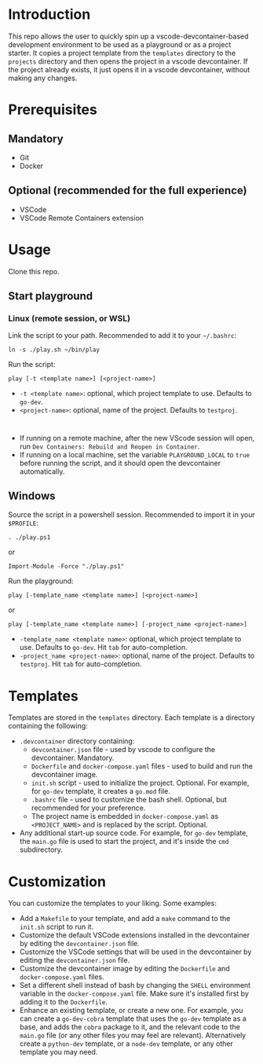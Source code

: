 # Introduction
This repo allows the user to quickly spin up a vscode-devcontainer-based development environment to be used as a playground or as a project starter.
It copies a project template from the `templates` directory to the `projects` directory and then opens the project in a vscode devcontainer.
If the project already exists, it just opens it in a vscode devcontainer, without making any changes.

# Prerequisites
## Mandatory
- Git
- Docker
## Optional (recommended for the full experience)
- VSCode
- VSCode Remote Containers extension

# Usage
Clone this repo.

## Start playground
### Linux (remote session, or WSL)
Link the script to your path. Recommended to add it to your `~/.bashrc`:
```
ln -s ./play.sh ~/bin/play
```
Run the script:
```
play [-t <template name>] [<project-name>]
```
- `-t <template name>`: optional, which project template to use. Defaults to `go-dev`.
- `<project-name>`: optional, name of the project. Defaults to `testproj`.

#

- If running on a remote machine, after the new VScode session will open, run `Dev Containers: Rebuild and Reopen in Container`.
- If running on a local machine, set the variable `PLAYGROUND_LOCAL` to `true` before running the script, and it should open the devcontainer automatically.

## Windows
Source the script in a powershell session. Recommended to import it in your `$PROFILE`:
```
. ./play.ps1
```
or
```
Import-Module -Force "./play.ps1"
```

Run the playground:
```
play [-template_name <template name>] [<project-name>]
```
or
```
play [-template_name <template name>] [-project_name <project-name>]
```
- `-template_name <template name>`: optional, which project template to use. Defaults to `go-dev`. Hit `tab` for auto-completion.
- `-project_name <project-name>`: optional, name of the project. Defaults to `testproj`. Hit `tab` for auto-completion.


# Templates
Templates are stored in the `templates` directory. Each template is a directory containing the following:
 - `.devcontainer` directory containing:
   - `devcontainer.json` file - used by vscode to configure the devcontainer. Mandatory.
   - `Dockerfile` and `docker-compose.yaml` files - used to build and run the devcontainer image.
   - `init.sh` script - used to initialize the project. Optional. For example, for `go-dev` template, it creates a `go.mod` file.
   - `.bashrc` file - used to customize the bash shell. Optional, but recommended for your preference.
   - The project name is embedded in `docker-compose.yaml` as `<PROJECT_NAME>` and is replaced by the script. Optional.
 - Any additional start-up source code. For example, for `go-dev` template, the `main.go` file is used to start the project, and it's inside the `cmd` subdirectory.

# Customization
You can customize the templates to your liking. Some examples:
 - Add a `Makefile` to your template, and add a `make` command to the `init.sh` script to run it.
 - Customize the default VSCode extensions installed in the devcontainer by editing the `devcontainer.json` file.
 - Customize the VSCode settings that will be used in the devcontainer by editing the `devcontainer.json` file.
 - Customize the devcontainer image by editing the `Dockerfile` and `docker-compose.yaml` files.
 - Set a different shell instead of bash by changing the `SHELL` environment variable in the `docker-compose.yaml` file. Make sure it's installed first by adding it to the `Dockerfile`.
 - Enhance an existing template, or create a new one. For example, you can create a `go-dev-cobra` template that uses the `go-dev` template as a base, and adds the `cobra` package to it, and the relevant code to the `main.go` file (or any other files you may feel are relevant). Alternatively create a `python-dev` template, or a `node-dev` template, or any other template you may need.
